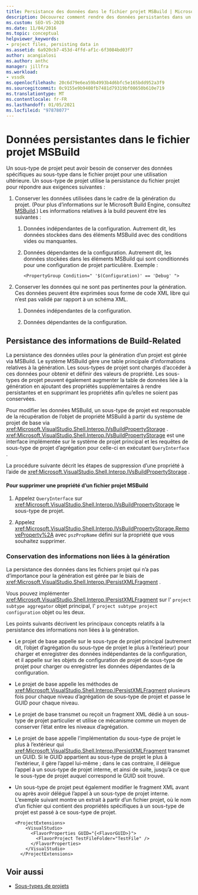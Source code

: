 ```yaml
---
title: Persistance des données dans le fichier projet MSBuild | Microsoft Docs
description: Découvrez comment rendre des données persistantes dans un fichier projet et utiliser IPersistXMLFragment pour conserver les données dans le fichier projet à travers les niveaux d’agrégation de sous-type de projet.
ms.custom: SEO-VS-2020
ms.date: 11/04/2016
ms.topic: conceptual
helpviewer_keywords:
- project files, persisting data in
ms.assetid: 6a920cb7-453d-4ffd-af1c-6f3084bd03f7
author: acangialosi
ms.author: anthc
manager: jillfra
ms.workload:
- vssdk
ms.openlocfilehash: 20c6d79e6ea59b4993b4d6bfc5e165bdd952a3f9
ms.sourcegitcommit: 0c9155e9b9408fb7481d79319bf08650b610e719
ms.translationtype: MT
ms.contentlocale: fr-FR
ms.lasthandoff: 01/05/2021
ms.locfileid: "97878077"
---
```

# <a name="persisting-data-in-the-msbuild-project-file"></a>Données persistantes dans le fichier projet MSBuild
Un sous-type de projet peut avoir besoin de conserver des données spécifiques au sous-type dans le fichier projet pour une utilisation ultérieure. Un sous-type de projet utilise la persistance du fichier projet pour répondre aux exigences suivantes :

1. Conserver les données utilisées dans le cadre de la génération du projet. (Pour plus d’informations sur le Microsoft Build Engine, consultez [MSBuild](../../msbuild/msbuild.md).) Les informations relatives à la build peuvent être les suivantes :

    1. Données indépendantes de la configuration. Autrement dit, les données stockées dans des éléments MSBuild avec des conditions vides ou manquantes.

    2. Données dépendantes de la configuration. Autrement dit, les données stockées dans les éléments MSBuild qui sont conditionnés pour une configuration de projet particulière. Exemple :

        ```
        <PropertyGroup Condition=" '$(Configuration)' == 'Debug' ">
        ```

2. Conserver les données qui ne sont pas pertinentes pour la génération. Ces données peuvent être exprimées sous forme de code XML libre qui n’est pas validé par rapport à un schéma XML.

    1. Données indépendantes de la configuration.

    2. Données dépendantes de la configuration.

## <a name="persisting-build-related-information"></a>Persistance des informations de Build-Related
 La persistance des données utiles pour la génération d’un projet est gérée via MSBuild. Le système MSBuild gère une table principale d’informations relatives à la génération. Les sous-types de projet sont chargés d’accéder à ces données pour obtenir et définir des valeurs de propriété. Les sous-types de projet peuvent également augmenter la table de données liée à la génération en ajoutant des propriétés supplémentaires à rendre persistantes et en supprimant les propriétés afin qu’elles ne soient pas conservées.

 Pour modifier les données MSBuild, un sous-type de projet est responsable de la récupération de l’objet de propriété MSBuild à partir du système de projet de base via <xref:Microsoft.VisualStudio.Shell.Interop.IVsBuildPropertyStorage> . <xref:Microsoft.VisualStudio.Shell.Interop.IVsBuildPropertyStorage> est une interface implémentée sur le système de projet principal et les requêtes de sous-type de projet d’agrégation pour celle-ci en exécutant `QueryInterface` .

 La procédure suivante décrit les étapes de suppression d’une propriété à l’aide de <xref:Microsoft.VisualStudio.Shell.Interop.IVsBuildPropertyStorage> .

#### <a name="to-remove-a-property-from-an-msbuild-project-file"></a>Pour supprimer une propriété d’un fichier projet MSBuild

1. Appelez `QueryInterface` sur <xref:Microsoft.VisualStudio.Shell.Interop.IVsBuildPropertyStorage> le sous-type de projet.

2. Appelez <xref:Microsoft.VisualStudio.Shell.Interop.IVsBuildPropertyStorage.RemoveProperty%2A> avec `pszPropName` défini sur la propriété que vous souhaitez supprimer.

### <a name="persisting-non-build-related-information"></a>Conservation des informations non liées à la génération
 La persistance des données dans les fichiers projet qui n’a pas d’importance pour la génération est gérée par le biais de <xref:Microsoft.VisualStudio.Shell.Interop.IPersistXMLFragment> .

 Vous pouvez implémenter <xref:Microsoft.VisualStudio.Shell.Interop.IPersistXMLFragment> sur l' `project subtype aggregator` objet principal, l' `project subtype project configuration` objet ou les deux.

 Les points suivants décrivent les principaux concepts relatifs à la persistance des informations non liées à la génération.

- Le projet de base appelle sur le sous-type de projet principal (autrement dit, l’objet d’agrégation du sous-type de projet le plus à l’extérieur) pour charger et enregistrer des données indépendantes de la configuration, et il appelle sur les objets de configuration de projet de sous-type de projet pour charger ou enregistrer les données dépendantes de la configuration.

- Le projet de base appelle les méthodes de <xref:Microsoft.VisualStudio.Shell.Interop.IPersistXMLFragment> plusieurs fois pour chaque niveau d’agrégation de sous-type de projet et passe le GUID pour chaque niveau.

- Le projet de base transmet ou reçoit un fragment XML dédié à un sous-type de projet particulier et utilise ce mécanisme comme un moyen de conserver l’état entre les niveaux d’agrégation.

- Le projet de base appelle l’implémentation du sous-type de projet le plus à l’extérieur qui <xref:Microsoft.VisualStudio.Shell.Interop.IPersistXMLFragment> transmet un GUID. Si le GUID appartient au sous-type de projet le plus à l’extérieur, il gère l’appel lui-même ; dans le cas contraire, il délègue l’appel à un sous-type de projet interne, et ainsi de suite, jusqu’à ce que le sous-type de projet auquel correspond le GUID soit trouvé.

- Un sous-type de projet peut également modifier le fragment XML avant ou après avoir délégué l’appel à un sous-type de projet interne. L’exemple suivant montre un extrait à partir d’un fichier projet, où le nom d’un fichier qui contient des propriétés spécifiques à un sous-type de projet est passé à ce sous-type de projet.

    ```
    <ProjectExtensions>
        <VisualStudio>
          <FlavorProperties GUID="{<FlavorGUID>}">
            <FlavorProject TestFileFolder="TestFile" />
          </FlavorProperties>
        </VisualStudio>
      </ProjectExtensions>
    ```

## <a name="see-also"></a>Voir aussi
- [Sous-types de projets](../../extensibility/internals/project-subtypes.md)
